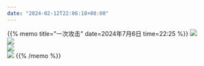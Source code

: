 ```yaml
---  
date: "2024-02-12T22:06:18+08:00"  
---  
```

{{% memo title="一次攻击" date=2024年7月6日 time=22:25 %}}
<img src="/shuoshuo-single/屏幕截图2024-07-06222040-1.png" />  
<img src="/shuoshuo-single/屏幕截图2024-07-06222012-2.png" />  
<img src="/shuoshuo-single/屏幕截图2024-07-06222108-1.png" />  
<img src="/shuoshuo-single/屏幕截图2024-07-06222127-1.png" /> 
{{% /memo %}}  
